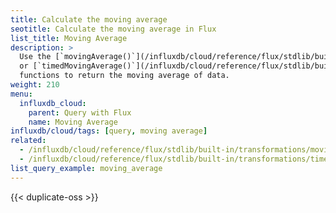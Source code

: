 ```yaml
---
title: Calculate the moving average
seotitle: Calculate the moving average in Flux
list_title: Moving Average
description: >
  Use the [`movingAverage()`](/influxdb/cloud/reference/flux/stdlib/built-in/transformations/movingaverage/)
  or [`timedMovingAverage()`](/influxdb/cloud/reference/flux/stdlib/built-in/transformations/timedmovingaverage/)
  functions to return the moving average of data.
weight: 210
menu:
  influxdb_cloud:
    parent: Query with Flux
    name: Moving Average
influxdb/cloud/tags: [query, moving average]
related:
  - /influxdb/cloud/reference/flux/stdlib/built-in/transformations/movingaverage/
  - /influxdb/cloud/reference/flux/stdlib/built-in/transformations/timedmovingaverage/
list_query_example: moving_average
---
```


{{< duplicate-oss >}}